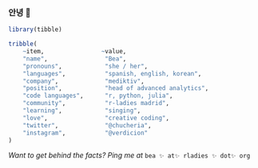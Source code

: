 ### 안녕 🌈

<!--
**chucheria/chucheria** is a ✨ _special_ ✨ repository because its `README.md` (this file) appears on your GitHub profile.

Here are some ideas to get you started:

- 🔭 I’m currently working on ...
- 🌱 I’m currently learning ...
- 👯 I’m looking to collaborate on ...
- 🤔 I’m looking for help with ...
- 💬 Ask me about ...
- 📫 How to reach me: ...
- 😄 Pronouns: ...
- ⚡ Fun fact: ...
-->

```r
library(tibble)

tribble(
    ~item,                ~value, 
    "name",                "Bea",
    "pronouns",            "she / her",
    "languages",           "spanish, english, korean",
    "company",             "mediktiv", 
    "position",            "head of advanced analytics",
    "code languages",      "r, python, julia",
    "community",           "r-ladies madrid",
    "learning",            "singing",
    "love",                "creative coding",
    "twitter",             "@chucheria",
    "instagram",           "@verdicion"
)
```

_Want to get behind the facts? Ping me at_ `bea ✨ at✨ rladies ✨ dot✨ org`

